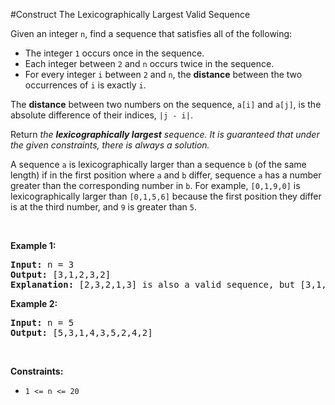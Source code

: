 #Construct The Lexicographically Largest Valid Sequence
<p>Given an integer <code>n</code>, find a sequence that satisfies all of the following:</p>
<ul>
<li>The integer <code>1</code> occurs once in the sequence.</li>
<li>Each integer between <code>2</code> and <code>n</code> occurs twice in the sequence.</li>
<li>For every integer <code>i</code> between <code>2</code> and <code>n</code>, the <strong>distance</strong> between the two occurrences of <code>i</code> is exactly <code>i</code>.</li>
</ul>
<p>The <strong>distance</strong> between two numbers on the sequence, <code>a[i]</code> and <code>a[j]</code>, is the absolute difference of their indices, <code>|j - i|</code>.</p>
<p>Return <em>the <strong>lexicographically largest</strong> sequence</em><em>. It is guaranteed that under the given constraints, there is always a solution. </em></p>
<p>A sequence <code>a</code> is lexicographically larger than a sequence <code>b</code> (of the same length) if in the first position where <code>a</code> and <code>b</code> differ, sequence <code>a</code> has a number greater than the corresponding number in <code>b</code>. For example, <code>[0,1,9,0]</code> is lexicographically larger than <code>[0,1,5,6]</code> because the first position they differ is at the third number, and <code>9</code> is greater than <code>5</code>.</p>
<p> </p>
<p><strong class="example">Example 1:</strong></p>
<pre><strong>Input:</strong> n = 3
<strong>Output:</strong> [3,1,2,3,2]
<strong>Explanation:</strong> [2,3,2,1,3] is also a valid sequence, but [3,1,2,3,2] is the lexicographically largest valid sequence.
</pre>
<p><strong class="example">Example 2:</strong></p>
<pre><strong>Input:</strong> n = 5
<strong>Output:</strong> [5,3,1,4,3,5,2,4,2]
</pre>
<p> </p>
<p><strong>Constraints:</strong></p>
<ul>
<li><code>1 &lt;= n &lt;= 20</code></li>
</ul>
